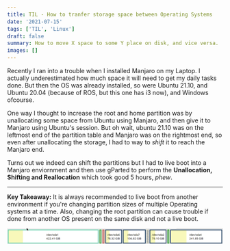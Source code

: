 ```yaml
---
title: TIL - How to tranfer storage space between Operating Systems
date: '2021-07-15'
tags: ['TIL', 'Linux']
draft: false
summary: How to move X space to some Y place on disk, and vice versa.
images: []
---
```


Recently I ran into a trouble when I installed Manjaro on my Laptop. I actually underestimated how much space it will need to get my daily tasks done. But then the OS was already installed, so were Ubuntu 21.10, and Ubuntu 20.04 (because of ROS, but this one has i3 now), and Windows ofcourse.

One way I thought to increase the root and home partition was by unallocating some space from Ubuntu using Manjaro, and then give it to Manjaro using Ubuntu's session. But oh wait, ubuntu 21.10 was on the leftmost end of the partition table and Manjaro was on the rightmost end, so even after unallocating the storage, I had to way to _shift_ it to reach the Manjaro end. 

Turns out we indeed can shift the partitions but I had to live boot into a Manjaro enviornment and then use gParted to perform the **Unallocation, Shifting and Reallocation** which took good 5 hours, _phew_.

---

**Key Takeaway:** It is always recommended to live boot from another environment if you're changing partition sizes of multiple Operating systems at a time. Also, changing the root partition can cause trouble if done from another OS present on the same disk and not a live boot.

![disks](/static/images/disks.png)